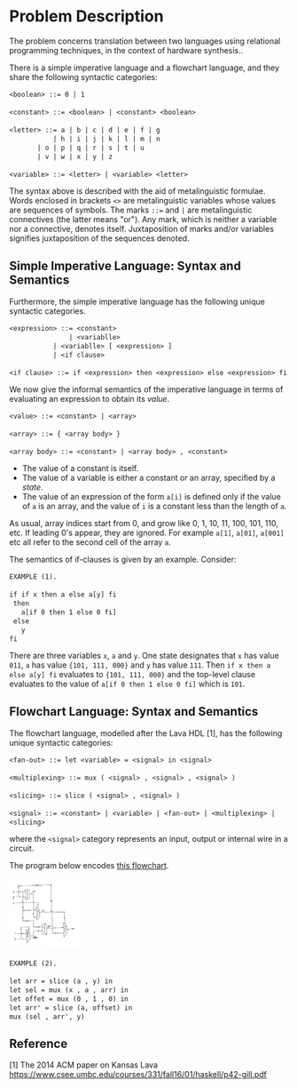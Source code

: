 # Problem Description

The problem concerns translation between two languages using
relational programming techniques, in the context of hardware synthesis.. 

There is a simple imperative language and a flowchart language, and they
share the following syntactic categories:

```
<boolean> ::= 0 | 1

<constant> ::= <boolean> | <constant> <boolean> 

<letter> ::= a | b | c | d | e | f | g
           | h | i | j | k | l | m | n
	   | o | p | q | r | s | t | u
	   | v | w | x | y | z

<variable> ::= <letter> | <variable> <letter>
```

The syntax above is described with the aid of metalinguistic formulae.
Words enclosed in brackets `<>` are metalinguistic variables whose
values are sequences of symbols. The marks `::=` and `|` are metalinguistic
connectives (the latter means "or"). Any mark, which is neither a variable
nor a connective, denotes itself. Juxtaposition of
marks and/or variables signifies juxtaposition of the sequences denoted.

## Simple Imperative Language:  Syntax and Semantics

Furthermore, the simple imperative language has the following unique
syntactic categories. 

```
<expression> ::= <constant>
               | <variablle>
	       | <variablle> [ <expression> ]
	       | <if clause>

<if clause> ::= if <expression> then <expression> else <expression> fi
```
We now give the informal semantics of the imperative language in terms of
evaluating an expression to obtain its _value_.

```
<value> ::= <constant> | <array> 

<array> ::= { <array body> }

<array body> ::= <constant> | <array body> , <constant>
```

* The value of a constant is itself.
* The value of a variable is either a constant or an array, specified by a _state_.
* The value of an expression of the form `a[i]` is defined only if the value of `a` is an array,
and the value of `i` is a constant less than the length of `a`.

As usual, array indices start from 0, and grow like 0, 1, 10, 11,
100, 101, 110, etc. If leading 0's appear, they are ignored.
For example `a[1]`, `a[01]`, `a[001]` etc all refer to the second cell of the array `a`.  

The semantics of if-clauses is given by an example. Consider:

```
EXAMPLE (1).

if if x then a else a[y] fi
 then
   a[if 0 then 1 else 0 fi]
 else
   y
fi 
```
There are three variables `x`, `a` and `y`. One 
state designates that `x` has value `011`, `a` has value `{101, 111, 000}`
 and `y` has value `111`. Then
`if x then a else a[y] fi` evaluates to `{101, 111, 000}` and the top-level clause
evaluates to the value of `a[if 0 then 1 else 0 fi]` which is `101`.

## Flowchart Language: Syntax and Semantics


The flowchart language, modelled after the Lava HDL [1], has the following
unique syntactic categories:

```
<fan-out> ::= let <variable> = <signal> in <signal>

<multiplexing> ::= mux ( <signal> , <signal> , <signal> )

<slicing> ::= slice ( <signal> , <signal> )

<signal> ::= <constant> | <variable> | <fan-out> | <multiplexing> | <slicing>
```

where the `<signal>` category represents an input, output or internal wire in a
circuit.

The program below encodes [this flowchart](flowchart.jpg).

<img src="flowchart.jpg" alt="HTML5 Icon" width="128" height="128">

```
EXAMPLE (2).

let arr = slice (a , y) in
let sel = mux (x , a , arr) in
let offet = mux (0 , 1 , 0) in
let arr' = slice (a, offset) in
mux (sel , arr', y)
```



## Reference

[1] The 2014 ACM paper on Kansas Lava
https://www.csee.umbc.edu/courses/331/fall16/01/haskell/p42-gill.pdf